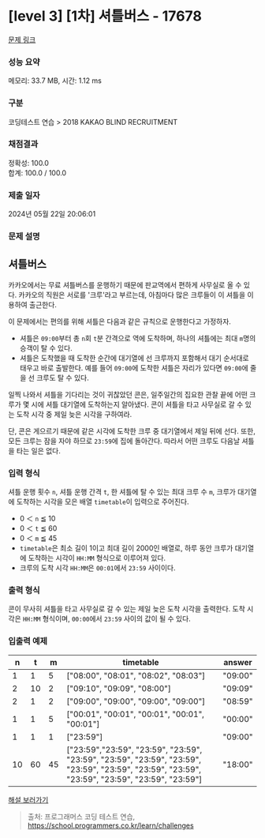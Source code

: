 # [level 3] [1차] 셔틀버스 - 17678 

[문제 링크](https://school.programmers.co.kr/learn/courses/30/lessons/17678) 

### 성능 요약

메모리: 33.7 MB, 시간: 1.12 ms

### 구분

코딩테스트 연습 > 2018 KAKAO BLIND RECRUITMENT

### 채점결과

정확성: 100.0<br/>합계: 100.0 / 100.0

### 제출 일자

2024년 05월 22일 20:06:01

### 문제 설명

<h2>셔틀버스</h2>

<p>카카오에서는 무료 셔틀버스를 운행하기 때문에 판교역에서 편하게 사무실로 올 수 있다. 카카오의 직원은 서로를 '크루'라고 부르는데, 아침마다 많은 크루들이 이 셔틀을 이용하여 출근한다.</p>

<p>이 문제에서는 편의를 위해 셔틀은 다음과 같은 규칙으로 운행한다고 가정하자.</p>

<ul>
<li>셔틀은 <code>09:00</code>부터 총 <code>n</code>회 <code>t</code>분 간격으로 역에 도착하며, 하나의 셔틀에는 최대 <code>m</code>명의 승객이 탈 수 있다.</li>
<li>셔틀은 도착했을 때 도착한 순간에 대기열에 선 크루까지 포함해서 대기 순서대로 태우고 바로 출발한다. 예를 들어 <code>09:00</code>에 도착한 셔틀은 자리가 있다면 <code>09:00</code>에 줄을 선 크루도 탈 수 있다.</li>
</ul>

<p>일찍 나와서 셔틀을 기다리는 것이 귀찮았던 콘은, 일주일간의 집요한 관찰 끝에 어떤 크루가 몇 시에 셔틀 대기열에 도착하는지 알아냈다. 콘이 셔틀을 타고 사무실로 갈 수 있는 도착 시각 중 제일 늦은 시각을 구하여라.</p>

<p>단, 콘은 게으르기 때문에 같은 시각에 도착한 크루 중 대기열에서 제일 뒤에 선다. 또한, 모든 크루는 잠을 자야 하므로 <code>23:59</code>에 집에 돌아간다. 따라서 어떤 크루도 다음날 셔틀을 타는 일은 없다.</p>

<h3>입력 형식</h3>

<p>셔틀 운행 횟수 <code>n</code>, 셔틀 운행 간격 <code>t</code>, 한 셔틀에 탈 수 있는 최대 크루 수 <code>m</code>, 크루가 대기열에 도착하는 시각을 모은 배열 <code>timetable</code>이 입력으로 주어진다.</p>

<ul>
<li>0 ＜ <code>n</code> ≦ 10</li>
<li>0 ＜ <code>t</code> ≦ 60</li>
<li>0 ＜ <code>m</code> ≦ 45</li>
<li><code>timetable</code>은 최소 길이 1이고 최대 길이 2000인 배열로, 하루 동안 크루가 대기열에 도착하는 시각이 <code>HH:MM</code> 형식으로 이루어져 있다.</li>
<li>크루의 도착 시각 <code>HH:MM</code>은 <code>00:01</code>에서 <code>23:59</code> 사이이다.</li>
</ul>

<h3>출력 형식</h3>

<p>콘이 무사히 셔틀을 타고 사무실로 갈 수 있는 제일 늦은 도착 시각을 출력한다. 도착 시각은 <code>HH:MM</code> 형식이며, <code>00:00</code>에서 <code>23:59</code> 사이의 값이 될 수 있다.</p>

<h3>입출력 예제</h3>
<table class="table">
        <thead><tr>
<th>n</th>
<th>t</th>
<th>m</th>
<th>timetable</th>
<th>answer</th>
</tr>
</thead>
        <tbody><tr>
<td>1</td>
<td>1</td>
<td>5</td>
<td>["08:00", "08:01", "08:02", "08:03"]</td>
<td>"09:00"</td>
</tr>
<tr>
<td>2</td>
<td>10</td>
<td>2</td>
<td>["09:10", "09:09", "08:00"]</td>
<td>"09:09"</td>
</tr>
<tr>
<td>2</td>
<td>1</td>
<td>2</td>
<td>["09:00", "09:00", "09:00", "09:00"]</td>
<td>"08:59"</td>
</tr>
<tr>
<td>1</td>
<td>1</td>
<td>5</td>
<td>["00:01", "00:01", "00:01", "00:01", "00:01"]</td>
<td>"00:00"</td>
</tr>
<tr>
<td>1</td>
<td>1</td>
<td>1</td>
<td>["23:59"]</td>
<td>"09:00"</td>
</tr>
<tr>
<td>10</td>
<td>60</td>
<td>45</td>
<td>["23:59","23:59", "23:59", "23:59", "23:59", "23:59", "23:59", "23:59", "23:59", "23:59", "23:59", "23:59", "23:59", "23:59", "23:59", "23:59"]</td>
<td>"18:00"</td>
</tr>
</tbody>
      </table>
<p><a href="http://tech.kakao.com/2017/09/27/kakao-blind-recruitment-round-1/" target="_blank" rel="noopener">해설 보러가기</a></p>


> 출처: 프로그래머스 코딩 테스트 연습, https://school.programmers.co.kr/learn/challenges